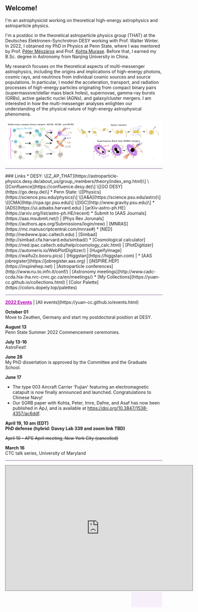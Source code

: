 ## Welcome!

I'm an astrophysicist working on theoretical high-energy astrophysics and astroparticle physics. 

I'm a postdoc in the theoretical astroparticle physics group (THAT) at the Deutsches Elektronen-Synchrotron DESY working with Prof. Walter Winter. In 2022, I obtained my PhD in Physics at Penn State, where I was mentored by Prof. [Péter Mészáros](http://personal.psu.edu/nnp/) and Prof. [Kohta Murase](https://science.psu.edu/physics/people/kohta-murase). Before that, I earned my B.Sc. degree in Astronomy from Nanjing University in China. 

My research focuses on the theoretical aspects of multi-messenger astrophysics, including the origins and implications of high-energy photons, cosmic rays, and neutrinos from individual cosmic sources and source populations. In particular, I model the acceleration, transport, and radiation processes of high-energy particles originating from compact binary pairs (supermassive/stellar mass black holes), supernovae, gamma-ray bursts (GRBs), active galactic nuclei (AGNs), and galaxy/cluster mergers. I am interested in how the multi-messenger analyses enlighten our understanding of the physical nature of high-energy astrophysical phenomena.

<img align="center" src="files/cover.png" alt="drawing" width="840" />
<hr style="height:2px;border-width:0;color:gray;background-color:#B3A1BF">
### Links
* DESY: \[[Z_AP_THAT](https://astroparticle-physics.desy.de/about_us/group_members/theory/index_eng.html)\] \[[Confluence](https://confluence.desy.de)\] \[[GO DESY](https://go.desy.de)\]
* Penn State: \[[Physics](https://science.psu.edu/physics)\] \[[A&A](https://science.psu.edu/astro)\] \[[CMA](http://cpa.igc.psu.edu)\] \[[IGC](http://www.gravity.psu.edu)\]
* [ADS](https://ui.adsabs.harvard.edu) &#124; [arXiv-astro-ph.HE](https://arxiv.org/list/astro-ph.HE/recent) 
* Submit to [AAS Journals](https://aas.msubmit.net/) &#124; [Phys Rev Jorunals](https://authors.aps.org/Submissions/login/new) &#124; [MNRAS](https://mc.manuscriptcentral.com/mnras#)
<!--* [IceCube-pubs](https://icecube.wisc.edu/pubs) / [LIGO-detection-paper](https://www.ligo.caltech.edu/page/detection-companion-papers)  -->
* [NED](http://nedwww.ipac.caltech.edu) &#124; [Simbad](http://simbad.cfa.harvard.edu/simbad/)
* [Cosmological calculator](https://ned.ipac.caltech.edu/help/cosmology_calc.html) &#124; [PlotDigitizer](https://automeris.io/WebPlotDigitizer/) &#124; [HugeifyImage](https://waifu2x.booru.pics) &#124; [Higgstan](https://higgstan.com) &#124; 
* [AAS jobregister](https://jobregister.aas.org) &#124; [iNSPIRE.HEP](https://inspirehep.net) &#124; [Astroparticle conferences](http://www.nu.to.infn.it/conf/) &#124; [Astronomy meetings](http://www.cadc-ccda.hia-iha.nrc-cnrc.gc.ca/en/meetings/)
* [My Collections](https://yuan-cc.github.io/collections.html) &#124; [Color Palette](https://colors.dopely.top/palettes) 


<hr style="height:2px;border-width:0;color:gray;background-color:#B3A1BF">
<a href="https://yuan-cc.github.io/events.html" style="color:#B200B2;text-decoration: underline; font-weight: bold;">2022 Events</a> &#124; [All events](https://yuan-cc.github.io/events.html)

**October 01**<br />
Move to Zeuthen, Germany and start my postdoctoral position at DESY.

**August 13**<br />
Penn State Summer 2022 Commencement ceremonies. 

**July 13-16**<br />
AstroFest!

**June 28**<br />
My PhD dissertation is approved by the Committee and the Graduate School.

**June 17** 
* The type 003 Aircraft Carrier 'Fujian' featuring an electromagnetic catapult is now finally announced and launched. Congratulations to Chinese Navy! 
* Our SGRB paper with Kohta, Peter, Imre, Dafne, and Asaf has now been published in ApJ, and is available at https://doi.org/10.3847/1538-4357/ac6ddf.

**April 19, 10 am (EDT) <br />
PhD defense (hybrid: Davey Lab 339 and zoom link TBD)**

~~April 10 - APS April meeting, New York City (cancelled)~~

**March 16** <br />
CTC talk series, University of Maryland

<hr style="height:2px;border-width:0;color:gray;background-color:#B3A1BF">

<iframe src="https://calendar.google.com/calendar/embed?height=400&wkst=2&bgcolor=%23ffffff&ctz=Europe%2FBerlin&showNav=0&showPrint=0&showTabs=0&showCalendars=0&title=Record&src=eXVhbmNjOTVAZ21haWwuY29t&color=%23039BE5" style="border:solid 1px #777" width="600" height="400" frameborder="0" scrolling="no"></iframe>

<br>
<div style="width: 100px; height: 50px; background-color: #F7F0FA; float: right;" 
        onmouseover="document.getElementById('div1').style.display = 'block';"
        onmouseout="document.getElementById('div1').style.display = 'none';" >
<div id="div1" style="display: none;">
<!-- hitwebcounter Code START -->
<a target="_blank">
<img src="https://hitwebcounter.com/counter/counter.php?page=7652711&style=0024&nbdigits=4&type=ip&initCount=122" border="0" ></a>       
<br>
<a target="_blank">
<img src="https://hitwebcounter.com/counter/counter.php?page=7652712&style=0024&nbdigits=6&type=page&initCount=122" border="0" ></a>   
</div>
</div>
